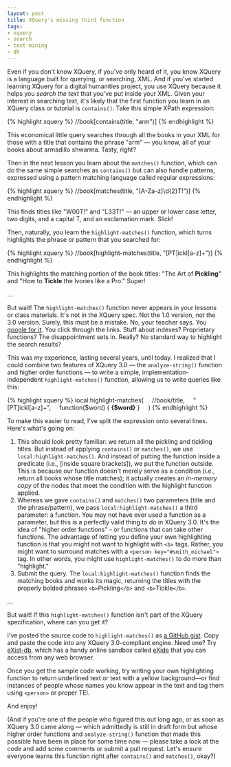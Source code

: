 ```yaml
---
layout: post
title: XQuery's missing third function
tags:
- xquery
- search
- text mining
- dh
---
```

Even if you don't know XQuery, if you've only heard of it, you know XQuery is a language built for querying, or searching, XML. And if you've started learning XQuery for a digital humanities project, you use XQuery because it helps you _search the text_ that you've put inside your XML. Given your interest in searching text, it's likely that the first function you learn in an XQuery class or tutorial is `contains()`. Take this simple XPath expression:

{% highlight xquery %}
//book[contains(title, "arm")]
{% endhighlight %}

This economical little query searches through all the books in your XML for those with a title that contains the phrase "arm" — you know, all of your books about armadillo shwarma. Tasty, right?

Then in the next lesson you learn about the `matches()` function, which can do the same simple searches as `contains()` but can also handle patterns, expressed using a pattern matching language called regular expressions:

{% highlight xquery %}
//book[matches(title, "[A-Za-z]\d{2}T!")]
{% endhighlight %}

This finds titles like "W00T!" and "L33T!" — an upper or lower case letter, two digits, and a capital T, and an exclamation mark. Slick!

Then, naturally, you learn the `highlight-matches()` function, which turns highlights the phrase or pattern that you searched for:

{% highlight xquery %}
//book[highlight-matches(title, "[PT]ickl[a-z]+")]
{% endhighlight %}

This highlights the matching portion of the book titles: "The Art of **Pickling**" and "How to **Tickle** the Ivories like a Pro." Super!

…

But wait! The `highlight-matches()` function never appears in your lessons or class materials. It's not in the XQuery spec. Not the 1.0 version, not the 3.0 version. Surely, this must be a mistake. No, your teacher says. You [google for it](http://lmgtfy.com/?q=xquery+highlight+search+results). You click through the links. Stuff about indexes? Proprietary functions? The disappointment sets in. Really? No standard way to highlight the search results?

This was my experience, lasting several years, until today. I realized that I could combine two features of XQuery 3.0 — the `analyze-string()` function and higher order functions — to write a simple, implementation-independent `highlight-matches()` function, allowing us to write queries like this:

{% highlight xquery %}
local:highlight-matches(
    //book/title,
    "[PT]ickl[a-z]+",
    function($word) { <b>{$word}</b> }
    )
{% endhighlight %}

To make this easier to read, I've split the expression onto several lines. Here's what's going on:

1. This should look pretty familiar: we return all the pickling and tickling titles. But instead of applying `contains()` or `matches()`, we use `local:highlight-matches()`. And instead of putting the function inside a predicate (i.e., \[inside square brackets\]), we put the function outside. This is because our function doesn't merely serve as a condition (i.e., return all books whose title matches); it actually creates an _in-memory copy_ of the nodes that meet the condition with the highlight function applied.
2. Whereas we gave `contains()` and `matches()` two parameters (title and the phrase/pattern), we pass `local:highlight-matches()` a third parameter: a function. You may not have ever used a function as a parameter, but this is a perfectly valid thing to do in XQuery 3.0. It's the idea of "higher order functions" - or functions that can take other functions. The advantage of letting you define your own highlighting function is that you might not want to highlight with `<b>` tags. Rather, you might want to surround matches with a `<person key="#smith_michael">` tag. In other words, you might use `highlight-matches()` to do more than "highlight."
3. Submit the query. The `local:highlight-matches()` function finds the matching books and works its magic, returning the titles with the properly bolded phrases `<b>`Pickling`</b>` and `<b>`Tickle`</b>`.

…

But wait! If this `highlight-matches()` function isn't part of the XQuery specification, where can you get it?

I've posted the source code to `highlight-matches()` as [a GitHub gist](https://gist.github.com/joewiz/5937897). Copy and paste the code into any XQuery 3.0-compliant engine. Need one? Try [eXist-db](http://exist-db.org/), which has a handy online sandbox called [eXide](http://exist-db.org/exist/apps/eXide/index.html) that you can access from any web browser.

Once you get the sample code working, try writing your own highlighting function to return underlined text or text with a yellow background—or find instances of people whose names you know appear in the text and tag them using `<person>` or proper TEI.

And enjoy!

(And if you're one of the people who figured this out long ago, or as soon as XQuery 3.0 came along — which admittedly is still in draft form but whose higher order functions and `analyze-string()` function that made this possible have been in place for some time now — please take a look at the code and add some comments or submit a pull request. Let's ensure everyone learns this function right after `contains()` and `matches()`, okay?)